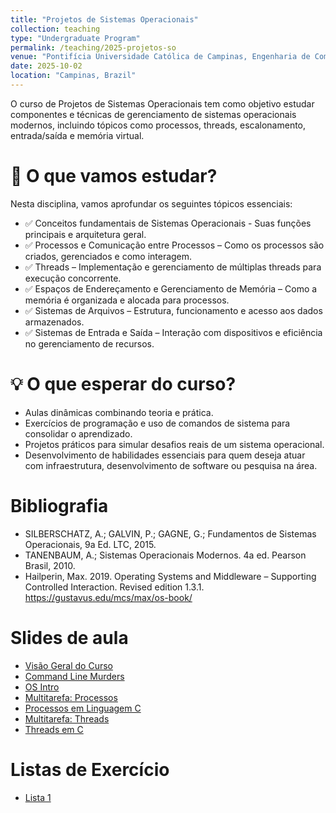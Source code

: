 ```yaml
---
title: "Projetos de Sistemas Operacionais"
collection: teaching
type: "Undergraduate Program"
permalink: /teaching/2025-projetos-so
venue: "Pontifícia Universidade Católica de Campinas, Engenharia de Computação"
date: 2025-10-02
location: "Campinas, Brazil"
---
```


O curso de Projetos de Sistemas Operacionais tem como objetivo estudar componentes e técnicas de gerenciamento de sistemas operacionais modernos, incluindo tópicos como processos, threads, escalonamento, entrada/saída e memória virtual.

# 📌 O que vamos estudar?

Nesta disciplina, vamos aprofundar os seguintes tópicos essenciais:

- ✅ Conceitos fundamentais de Sistemas Operacionais - Suas funções principais e arquitetura geral.
- ✅ Processos e Comunicação entre Processos – Como os processos são criados, gerenciados e como interagem.
- ✅ Threads – Implementação e gerenciamento de múltiplas threads para execução concorrente.
- ✅ Espaços de Endereçamento e Gerenciamento de Memória – Como a memória é organizada e alocada para processos.
- ✅ Sistemas de Arquivos – Estrutura, funcionamento e acesso aos dados armazenados.
- ✅ Sistemas de Entrada e Saída – Interação com dispositivos e eficiência no gerenciamento de recursos.

# 💡 O que esperar do curso?
- Aulas dinâmicas combinando teoria e prática.
- Exercícios de programação e uso de comandos de sistema para consolidar o aprendizado.
- Projetos práticos para simular desafios reais de um sistema operacional.
- Desenvolvimento de habilidades essenciais para quem deseja atuar com infraestrutura, desenvolvimento de software ou pesquisa na área.

# Bibliografia
 
 - SILBERSCHATZ, A.; GALVIN, P.; GAGNE, G.; Fundamentos de Sistemas Operacionais, 9a Ed. LTC, 2015.
 - TANENBAUM, A.; Sistemas Operacionais Modernos. 4a ed. Pearson Brasil, 2010.  
 - Hailperin, Max. 2019. Operating Systems and Middleware – Supporting Controlled Interaction. Revised edition 1.3.1. https://gustavus.edu/mcs/max/os-book/

# Slides de aula

- [Visão Geral do Curso](https://denmartins.github.io/files/lectures/01-OS-VisaoGeral.pdf)
- [Command Line Murders](https://denmartins.github.io/files/lectures/Pratica-CommandLineMurders.pdf)
- [OS Intro](https://denmartins.github.io/files/lectures/02-OS-Intro.pdf)
- [Multitarefa: Processos](https://denmartins.github.io/files/lectures/03-OS-Multitarefa-Processos.pdf)
- [Processos em Linguagem C](https://denmartins.github.io/files/lectures/Processos-Material-Extra.pdf)
- [Multitarefa: Threads](https://denmartins.github.io/files/lectures/04-OS-Multitarefa-Threads.pdf)
- [Threads em C](https://denmartins.github.io/files/lectures/OS-Threads-in-C.pdf)
# Listas de Exercício
- [Lista 1](https://denmartins.github.io/files/lectures/OS-Lista-1.pdf)